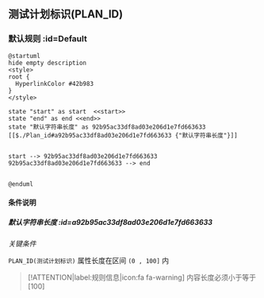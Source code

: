 ## 测试计划标识(PLAN_ID) <!-- {docsify-ignore-all} -->

   

### 默认规则 :id=Default

```plantuml
@startuml
hide empty description
<style>
root {
  HyperlinkColor #42b983
}
</style>

state "start" as start  <<start>>
state "end" as end <<end>>
state "默认字符串长度" as 92b95ac33df8ad03e206d1e7fd663633 [[$./Plan_id#a92b95ac33df8ad03e206d1e7fd663633 {"默认字符串长度"}]]


start --> 92b95ac33df8ad03e206d1e7fd663633 
92b95ac33df8ad03e206d1e7fd663633 --> end 


@enduml
```

#### 条件说明

##### 默认字符串长度 :id=a92b95ac33df8ad03e206d1e7fd663633


*关键条件*


`PLAN_ID(测试计划标识)` 属性长度在区间 `(0 , 100]` 内

> [!ATTENTION|label:规则信息|icon:fa fa-warning]
> 内容长度必须小于等于[100]







